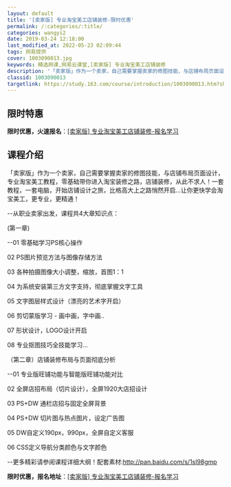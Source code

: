 ```yaml
---
layout: default
title: '[卖家版] 专业淘宝美工店铺装修-限时优惠'
permalink: /:categories/:title/
categories: wangyi2
date: 2019-03-24 12:18:00
last_modified_at: 2022-05-23 02:09:44
tags: 网易提供
cover: 1003090013.jpg
keywords: 精选网课,网易云课堂,[卖家版] 专业淘宝美工店铺装修
description: '「卖家版」作为一个卖家，自己需要掌握卖家的修图技能，与店铺布局页面设计，专业淘宝美工教程，零基础带你进入淘宝装修之路，店'
classid: 1003090013
targetlink: https://study.163.com/course/introduction/1003090013.htm?share=1&shareId=1025206652&utm_campaign=share&utm_medium=iphoneShare&utm_source=&utm_u=1025206652
---
```


## 限时特惠

**限时优惠，火速报名**：[[卖家版] 专业淘宝美工店铺装修-报名学习](https://study.163.com/course/introduction/1003090013.htm?share=1&shareId=1025206652&utm_campaign=share&utm_medium=iphoneShare&utm_source=&utm_u=1025206652)

## 课程介绍

「卖家版」作为一个卖家，自己需要掌握卖家的修图技能，与店铺布局页面设计，专业淘宝美工教程，零基础带你进入淘宝装修之路，店铺装修，从此不求人！一套教程，一套电脑，开始店铺设计之旅，比格高大上之路悄然开启...让你更快学会淘宝美工，更专业，更精通！



--从职业卖家出发，课程共4大章知识点：

(第一章)

--01 零基础学习PS核心操作

  02 PS图片预览方法与图像存储方法

  03 各种拍摄图像大小调整，缩放，首图1：1

  04 为系统安装第三方文字支持，彻底掌握文字工具

  05 文字图层样式设计（漂亮的艺术字开启）

  06 剪切蒙版学习 - 画中画，字中画..

  07 形状设计，LOGO设计开启

  08 专业抠图技巧全技能学习...



（第二章）店铺装修布局与页面彻底分析

--01 专业版旺铺功能与智能版旺铺功能对比

  02 全屏店招布局（切片设计），全屏1920大店招设计

  03  PS+DW 通栏店招与固定全屏背景

  04 PS+DW 切片图与热点图片，设定广告图

  05 DW自定义190px，990px，全屏自定义客服

  06 CSS定义导航分类颜色与文字颜色



--更多精彩请参阅课程详细大纲！配套素材:http://pan.baidu.com/s/1sl98gmp

**限时优惠，报名地址**：[[卖家版] 专业淘宝美工店铺装修-报名学习](https://study.163.com/course/introduction/1003090013.htm?share=1&shareId=1025206652&utm_campaign=share&utm_medium=iphoneShare&utm_source=&utm_u=1025206652)

